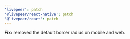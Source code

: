 ```yaml
---
'livepeer': patch
'@livepeer/react-native': patch
'@livepeer/react': patch
---
```


**Fix:** removed the default border radius on mobile and web.
